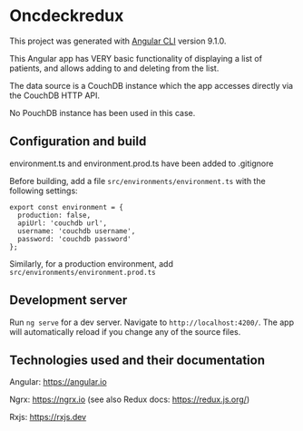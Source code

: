 # Oncdeckredux

This project was generated with [Angular CLI](https://github.com/angular/angular-cli) version 9.1.0.

This Angular app has VERY basic functionality of displaying a list of patients, and allows adding to and deleting from the list.

The data source is a CouchDB instance which the app accesses directly via the CouchDB HTTP API.

No PouchDB instance has been used in this case.

## Configuration and build

environment.ts and environment.prod.ts have been added to .gitignore

Before building, add a file `src/environments/environment.ts` with the following settings:
```
export const environment = {
  production: false,
  apiUrl: 'couchdb url',
  username: 'couchdb username',
  password: 'couchdb password'
};
```
Similarly, for a production environment, add `src/environments/environment.prod.ts`

## Development server

Run `ng serve` for a dev server. Navigate to `http://localhost:4200/`. The app will automatically reload if you change any of the source files.


## Technologies used and their documentation
Angular: https://angular.io

Ngrx: https://ngrx.io (see also Redux docs: https://redux.js.org/)

Rxjs: https://rxjs.dev
